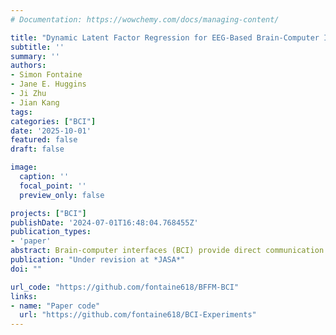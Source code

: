 ```yaml
---
# Documentation: https://wowchemy.com/docs/managing-content/

title: "Dynamic Latent Factor Regression for EEG-Based Brain-Computer Interfaces"
subtitle: ''
summary: ''
authors:
- Simon Fontaine
- Jane E. Huggins
- Ji Zhu
- Jian Kang
tags:
categories: ["BCI"]
date: '2025-10-01'
featured: false
draft: false

image:
  caption: ''
  focal_point: ''
  preview_only: false

projects: ["BCI"]
publishDate: '2024-07-01T16:48:04.768455Z'
publication_types:
- 'paper'
abstract: Brain-computer interfaces (BCI) provide direct communication from the brain to an external device by inferring the user's intent from the brain activity. Specifically, current BCI technology often rely on analysing event-related potentials (ERP), such as the P300 signal, as measurable electroencephalography (EEG) responses to stimuli presented to the user. However, crucial information is often overlooked by focusing solely on well-characterized ERPs. In particular, studying the whole EEG measurements following the onset of a stimulus throughout the scalp can improve the performance of BCIs as well as our understanding of the brain functions responsible for information processing and decision-making. We propose a novel Bayesian model based on dynamic latent factor models, which provide two crucial improvements over existing methods. First, we learn latent factors across EEG electrodes and time which allows dimensionality reduction, abstraction of the BCI design and decomposition of complex electrode-wise responses into interpretable sub-components.  Second, we allow spatial correlation across electrodes to vary both with time and stimulus type (target or nontarget), which captures changes in functional connectivity following the onset of a stimulus, along with variations associated with intent. The application of our model to real BCI sessions provide valuable insight by recovering and refining some of the known ERPs, discovering new signals and highlighting variations in functional connectivity that were mostly unexplored so far.
publication: "Under revision at *JASA*"
doi: ""

url_code: "https://github.com/fontaine618/BFFM-BCI"
links: 
- name: "Paper code"
  url: "https://github.com/fontaine618/BCI-Experiments"
---
```


